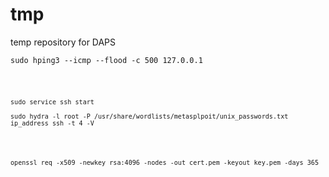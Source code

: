 # tmp
temp repository for DAPS

<p><code>sudo hping3 --icmp --flood -c 500 127.0.0.1</p>


<p><code>sudo service ssh start</code></p><p><code>sudo hydra -l root -P /usr/share/wordlists/metasplpoit/unix_passwords.txt ip_address ssh -t 4 -V</code></p>


<p><code>openssl req -x509 -newkey rsa:4096 -nodes -out cert.pem -keyout key.pem -days 365</code></p>

